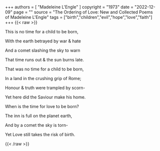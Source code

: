 +++
authors = [
  "Madeleine L'Engle"
]
copyright = "1973"
date = "2022-12-09"
page = ""
source = "The Ordering of Love: New and Collected Poems of Madeleine L'Engle"
tags = ["birth","children","evil","hope","love","faith"]
+++
{{< raw >}}
<article class="poem flow-s">
<p>This is no time for a child to be born,</p>
<p>With the earth betrayed by war & hate</p>
<p>And a comet slashing the sky to warn</p>
<p>That time runs out & the sun burns late.</p>

<p>That was no time for a child to be born,</p>
<p>In a land in the crushing grip of Rome;</p>
<p>Honour & truth were trampled by scorn-</p>
<p>Yet here did the Saviour make his home.</p>

<p>When is the time for love to be born?</p>
<p>The inn is full on the planet earth,</p>
<p>And by a comet the sky is torn-</p>
<p>Yet Love still takes the risk of birth.</p>
</article>
<style>

  .poem > p {
    line-height: .25em;
	 font-style: italic;
  }

  .poem > p:nth-child(4n) {
    margin-bottom: 2em;
  }

</style>
{{< /raw >}}
